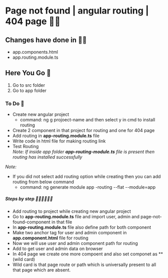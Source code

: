 #  Page not found | angular routing | 404 page 👋🏻
## Changes have done  in ✍🏿
* app.components.html
* app.routing.module.ts

## Here You Go 🏃
  1. Go to src folder 
  2. Go to app folder
  
  ### To Do 📝
* Create new angular project
  * command:  ng g projoect-name  and then select y in cmd to install routing 
* Create 2 component in that project for routing and one for 404 page
* Add routing in **app-routing.module.ts** file
* Write code in html file for making routing link
* Test Routing       
_Note: If inside app folder  **app-routing-module.ts** file is present then routing has installed successfully_
  
_Note:_
  * If you did not select add routing option while creating then you can add routing from below command
      * command: ng generate module app -routing --flat --module=app   
      
 ##### Steps by step 🚶🏻‍♂️🚶🏻‍♂️
* Add routing to project while creating new angular project
* Go to **app-routing.module.ts** file and import  user, admin and page-not-found-component in that file
* In **app-routing.module.ts** file also define path for both component
* Make two anchor tag for user and admin component in **app.component.html** file for routing 
* Now we will use user and admin component path for routing 
* Add <router-outlet> to get user and admin data  on browser
* In 404 page we create one more compoent and also set componet as **(wild card)
* Wild card is that page  route or path which is universally present to all that page which are absent.



